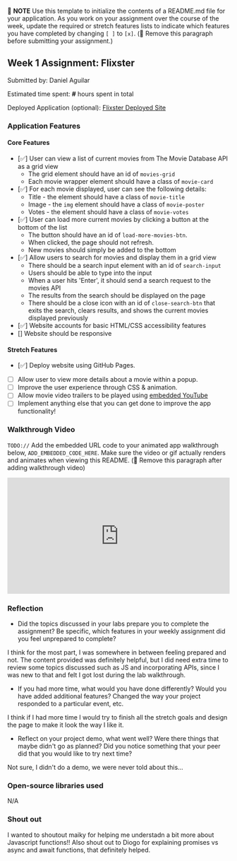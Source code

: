 📝 **NOTE** Use this template to initialize the contents of a README.md file for your application. As you work on your assignment over the course of the week, update the required or stretch features lists to indicate which features you have completed by changing `[ ]` to `[x]`. (🚫 Remove this paragraph before submitting your assignment.)

## Week 1 Assignment: Flixster

Submitted by: Daniel Aguilar

Estimated time spent: **#** hours spent in total

Deployed Application (optional): [Flixster Deployed Site](ADD_LINK_HERE)

### Application Features

#### Core Features

- [✅] User can view a list of current movies from The Movie Database API as a grid view
  - The grid element should have an id of `movies-grid`
  - Each movie wrapper element should have a class of `movie-card`
- [✅] For each movie displayed, user can see the following details:
  - Title - the element should have a class of `movie-title`
  - Image - the `img` element should have a class of `movie-poster`
  - Votes - the element should have a class of `movie-votes`
- [✅] User can load more current movies by clicking a button at the bottom of the list
  - The button should have an id of `load-more-movies-btn`.
  - When clicked, the page should not refresh.
  - New movies should simply be added to the bottom
- [✅] Allow users to search for movies and display them in a grid view
  - There should be a search input element with an id of `search-input`
  - Users should be able to type into the input
  - When a user hits 'Enter', it should send a search request to the movies API
  - The results from the search should be displayed on the page
  - There should be a close icon with an id of `close-search-btn` that exits the search, clears results, and shows the current movies displayed previously
- [✅] Website accounts for basic HTML/CSS accessibility features
- [] Website should be responsive

#### Stretch Features

- [✅] Deploy website using GitHub Pages.
- [ ] Allow user to view more details about a movie within a popup.
- [ ] Improve the user experience through CSS & animation.
- [ ] Allow movie video trailers to be played using [embedded YouTube](https://support.google.com/youtube/answer/171780?hl=en)
- [ ] Implement anything else that you can get done to improve the app functionality!

### Walkthrough Video

`TODO://` Add the embedded URL code to your animated app walkthrough below, `ADD_EMBEDDED_CODE_HERE`. Make sure the video or gif actually renders and animates when viewing this README. (🚫 Remove this paragraph after adding walkthrough video)

<div style="position: relative; padding-bottom: 52.1875%; height: 0;"><iframe src="https://www.loom.com/embed/baa3b591aac4414d8275ca38e6b41657?sid=ffaa1590-af22-4bb2-b38a-efb3f7ebfbfc" frameborder="0" webkitallowfullscreen mozallowfullscreen allowfullscreen style="position: absolute; top: 0; left: 0; width: 100%; height: 100%;"></iframe></div>

### Reflection

- Did the topics discussed in your labs prepare you to complete the assignment? Be specific, which features in your weekly assignment did you feel unprepared to complete?

I think for the most part, I was somewhere in between feeling prepared and not. The content provided was definitely helpful, but I did need extra time to review some topics discussed such as JS and incorporating APIs, since I was new to that and felt I got lost during the lab walkthrough. 

- If you had more time, what would you have done differently? Would you have added additional features? Changed the way your project responded to a particular event, etc.
  
I think if I had more time I would try to finish all the stretch goals and design the page to make it look the way I like it.

- Reflect on your project demo, what went well? Were there things that maybe didn't go as planned? Did you notice something that your peer did that you would like to try next time?

Not sure, I didn't do a demo, we were never told about this...

### Open-source libraries used

N/A

### Shout out

I wanted to shoutout maiky for helping me understadn a bit more about Javascript functions!! Also shout out to Diogo for explaining promises vs async and await functions, that definitely helped.
